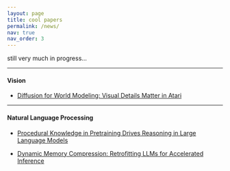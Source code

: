 ```yaml
---
layout: page
title: cool papers
permalink: /news/
nav: true
nav_order: 3
---
```


still very much in progress...

<hr>

#### Vision

- [Diffusion for World Modeling: Visual Details Matter in Atari](https://diamond-wm.github.io/)

<hr>

#### Natural Language Processing

- [Procedural Knowledge in Pretraining Drives Reasoning in Large Language Models](https://arxiv.org/pdf/2411.12580)

- [Dynamic Memory Compression: Retrofitting LLMs for Accelerated Inference](https://arxiv.org/pdf/2403.09636)
